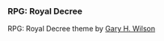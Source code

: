 ### RPG: Royal Decree

RPG: Royal Decree theme by [Gary H. Wilson][1]

[1]: http://www.emagica.com/ "eMagica"
